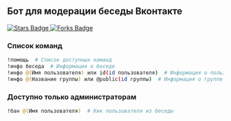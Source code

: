 ## Бот для модерации беседы Вконтакте

<a href="https://github.com/YarikMix/vk-admin-bot/stargazers">
	<img src="https://img.shields.io/github/stars/YarikMix/vk-admin-bot" alt="Stars Badge"/>
</a>
<a href="https://github.com/YarikMix/vk-admin-bot/network/members">
	<img src="https://img.shields.io/github/forks/YarikMix/vk-admin-bot" alt="Forks Badge"/>
</a>

### Список команд
```bash
!помощь  # Список доступных команд
!инфо беседа  # Информация о беседе
!инфо @(Имя пользователя) или id(id пользователя)  # Информация о пользователе
!инфо @(Название группы) или @public(id группы)  # Информация о группе
```

### Доступно только администраторам
```bash
!бан @(Имя пользователя)  # Кик пользователя из беседы
```